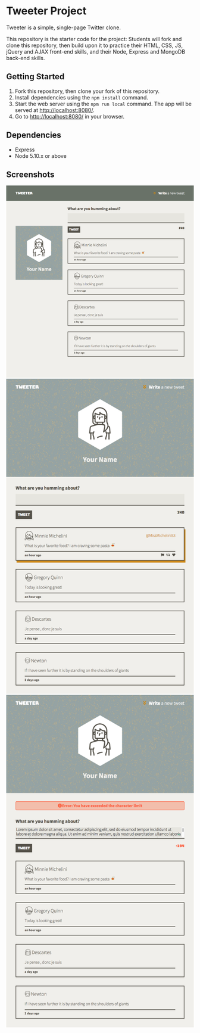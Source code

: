 # Tweeter Project

Tweeter is a simple, single-page Twitter clone.

This repository is the starter code for the project: Students will fork and clone this repository, then build upon it to practice their HTML, CSS, JS, jQuery and AJAX front-end skills, and their Node, Express and MongoDB back-end skills.

## Getting Started

1. Fork this repository, then clone your fork of this repository.
2. Install dependencies using the `npm install` command.
3. Start the web server using the `npm run local` command. The app will be served at <http://localhost:8080/>.
4. Go to <http://localhost:8080/> in your browser.

## Dependencies

- Express
- Node 5.10.x or above

## Screenshots

!["Screenshot of main page (desktop view)"](https://github.com/mafe-rnanda/tweeter/blob/master/docs/desktop-layout.png?raw=true)
!["Screenshot of hovering over a composed tweet (tablet view)"](https://github.com/mafe-rnanda/tweeter/blob/master/docs/hover-over-tweet.png?raw=true)
!["Screenshot of error message displaying (tablet view)"](https://github.com/mafe-rnanda/tweeter/blob/master/docs/error-message.png?raw=true)